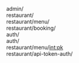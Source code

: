 admin/<br>
restaurant/<br>
restaurant/menu/<br>
restaurant/booking/<br>
auth/<br>
auth/<br>
restaurant/menu/<int:pk><br>
restaurant/api-token-auth/<br>
